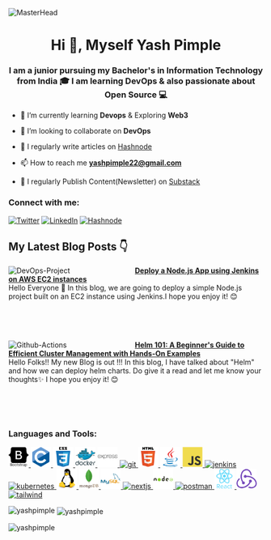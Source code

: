 ![MasterHead](https://raw.githubusercontent.com/halfrost/halfrost/master/icons/header_.png)

<h1 align="center">Hi 👋, Myself Yash Pimple</h1>
<h3 align="center">I am a junior pursuing my Bachelor's in Information Technology from India 🎓 I am learning DevOps & also passionate about Open Source 💻</h3>

- 🌱 I’m currently learning **Devops** & Exploring **Web3**

- 👯 I’m looking to collaborate on **DevOps**

- 📝 I regularly write articles on [Hashnode](https://hashnode.com/@yashpimple22)

- 📫 How to reach me **yashpimple22@gmail.com**

- 📰 I regularly Publish Content(Newsletter) on [Substack](https://substack.com/profile/116076738-yash-pimple?utm_source=user-menu)


<h3 align="left">Connect with me:</h3>

[![Twitter](https://img.shields.io/badge/Twitter-%231DA1F2.svg?style=for-the-badge&logo=Twitter&logoColor=white)](https://twitter.com/Yashpimple22)
[![LinkedIn](https://img.shields.io/badge/linkedin-%230077B5.svg?style=for-the-badge&logo=linkedin&logoColor=white)](https://www.linkedin.com/in/yash-pimple/)
[![Hashnode](https://img.shields.io/badge/Hashnode-2962FF?style=for-the-badge&logo=hashnode&logoColor=white)](https://yashpimple.hashnode.dev/)



## My Latest Blog Posts 👇
<!-- HASHNODE_BLOG:START -->
<p align="left">
<a href="https://devopscommunity.hashnode.dev/deploy-a-nodejs-app-using-jenkins-on-aws-ec2-instances" title="Deploy a Node.js App using Jenkins on AWS EC2 instances"><img src="https://user-images.githubusercontent.com/97302447/224335559-18c2e5f5-ac75-4e6e-a5a8-8fcb7fb9c341.png" alt="DevOps-Project" width="250px" align="left" /></a>
<a href="https://devopscommunity.hashnode.dev/deploy-a-nodejs-app-using-jenkins-on-aws-ec2-instances" title="Deploy a Node.js App using Jenkins on AWS EC2 instances"><strong>Deploy a Node.js App using Jenkins on AWS EC2 instances</strong></a>
<br/> Hello Everyone 👋 In this blog, we are going to deploy a simple Node.js project built on an EC2 instance using Jenkins.I hope you enjoy it! 😊
</p>


</br></br></br>

<p align="left">
<a href="https://yashpimple.hashnode.dev/helm-101-a-beginners-guide-to-efficient-cluster-management-with-hands-on-examples-1" title="Helm 101: A Beginner's Guide to Efficient Cluster Management with Hands-On Examples"><img src="https://user-images.githubusercontent.com/97302447/216414184-3badada5-c021-46a3-b8ff-352a95f4eb70.png" alt="Github-Actions" width="250px" align="left" /></a>
<a href="https://yashpimple.hashnode.dev/helm-101-a-beginners-guide-to-efficient-cluster-management-with-hands-on-examples-1" title="Helm 101: A Beginner's Guide to Efficient Cluster Management with Hands-On Examples"><strong>Helm 101: A Beginner's Guide to Efficient Cluster Management with Hands-On Examples</strong></a>
<br/> Hello Folks!! My new Blog is out !!! In this blog, I have talked about "Helm" and how we can deploy helm charts. Do give it a read and let me know your thoughts✨ I hope you enjoy it! 😊
</p>

<!-- HASHNODE_BLOG:END -->
</br></br></br>

<h3 align="left">Languages and Tools:</h3>
<p align="left"> <a href="https://getbootstrap.com" target="_blank" rel="noreferrer"> <img src="https://raw.githubusercontent.com/devicons/devicon/master/icons/bootstrap/bootstrap-plain-wordmark.svg" alt="bootstrap" width="40" height="40"/> </a> <a href="https://www.cprogramming.com/" target="_blank" rel="noreferrer"> <img src="https://raw.githubusercontent.com/devicons/devicon/master/icons/c/c-original.svg" alt="c" width="40" height="40"/> </a> <a href="https://www.w3schools.com/css/" target="_blank" rel="noreferrer"> <img src="https://raw.githubusercontent.com/devicons/devicon/master/icons/css3/css3-original-wordmark.svg" alt="css3" width="40" height="40"/> </a> <a href="https://www.docker.com/" target="_blank" rel="noreferrer"> <img src="https://raw.githubusercontent.com/devicons/devicon/master/icons/docker/docker-original-wordmark.svg" alt="docker" width="40" height="40"/> </a> <a href="https://expressjs.com" target="_blank" rel="noreferrer"> <img src="https://raw.githubusercontent.com/devicons/devicon/master/icons/express/express-original-wordmark.svg" alt="express" width="40" height="40"/> </a> <a href="https://git-scm.com/" target="_blank" rel="noreferrer"> <img src="https://www.vectorlogo.zone/logos/git-scm/git-scm-icon.svg" alt="git" width="40" height="40"/> </a> <a href="https://www.w3.org/html/" target="_blank" rel="noreferrer"> <img src="https://raw.githubusercontent.com/devicons/devicon/master/icons/html5/html5-original-wordmark.svg" alt="html5" width="40" height="40"/> </a> <a href="https://www.java.com" target="_blank" rel="noreferrer"> <img src="https://raw.githubusercontent.com/devicons/devicon/master/icons/java/java-original.svg" alt="java" width="40" height="40"/> </a> <a href="https://developer.mozilla.org/en-US/docs/Web/JavaScript" target="_blank" rel="noreferrer"> <img src="https://raw.githubusercontent.com/devicons/devicon/master/icons/javascript/javascript-original.svg" alt="javascript" width="40" height="40"/> </a> <a href="https://www.jenkins.io" target="_blank" rel="noreferrer"> <img src="https://www.vectorlogo.zone/logos/jenkins/jenkins-icon.svg" alt="jenkins" width="40" height="40"/> </a> <a href="https://kubernetes.io" target="_blank" rel="noreferrer"> <img src="https://www.vectorlogo.zone/logos/kubernetes/kubernetes-icon.svg" alt="kubernetes" width="40" height="40"/> </a> <a href="https://www.linux.org/" target="_blank" rel="noreferrer"> <img src="https://raw.githubusercontent.com/devicons/devicon/master/icons/linux/linux-original.svg" alt="linux" width="40" height="40"/> </a> <a href="https://www.mongodb.com/" target="_blank" rel="noreferrer"> <img src="https://raw.githubusercontent.com/devicons/devicon/master/icons/mongodb/mongodb-original-wordmark.svg" alt="mongodb" width="40" height="40"/> </a> <a href="https://www.mysql.com/" target="_blank" rel="noreferrer"> <img src="https://raw.githubusercontent.com/devicons/devicon/master/icons/mysql/mysql-original-wordmark.svg" alt="mysql" width="40" height="40"/> </a> <a href="https://nextjs.org/" target="_blank" rel="noreferrer"> <img src="https://cdn.worldvectorlogo.com/logos/nextjs-2.svg" alt="nextjs" width="40" height="40"/> </a> <a href="https://nodejs.org" target="_blank" rel="noreferrer"> <img src="https://raw.githubusercontent.com/devicons/devicon/master/icons/nodejs/nodejs-original-wordmark.svg" alt="nodejs" width="40" height="40"/> </a> <a href="https://postman.com" target="_blank" rel="noreferrer"> <img src="https://www.vectorlogo.zone/logos/getpostman/getpostman-icon.svg" alt="postman" width="40" height="40"/> </a> <a href="https://reactjs.org/" target="_blank" rel="noreferrer"> <img src="https://raw.githubusercontent.com/devicons/devicon/master/icons/react/react-original-wordmark.svg" alt="react" width="40" height="40"/> </a> <a href="https://redux.js.org" target="_blank" rel="noreferrer"> <img src="https://raw.githubusercontent.com/devicons/devicon/master/icons/redux/redux-original.svg" alt="redux" width="40" height="40"/> </a> <a href="https://tailwindcss.com/" target="_blank" rel="noreferrer"> <img src="https://www.vectorlogo.zone/logos/tailwindcss/tailwindcss-icon.svg" alt="tailwind" width="40" height="40"/> </a> </p>


<p><img align="left" src="https://github-readme-stats.vercel.app/api/top-langs?username=yashpimple&show_icons=true&locale=en&layout=compact" alt="yashpimple" /></p>

<p>&nbsp;<img align="center" src="https://github-readme-stats.vercel.app/api?username=yashpimple&show_icons=true&locale=en" alt="yashpimple" /></p>

<p><img align="center" src="https://github-readme-streak-stats.herokuapp.com/?user=yashpimple&" alt="yashpimple" /></p>



